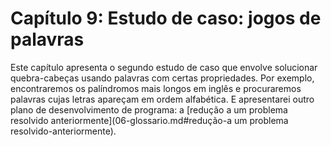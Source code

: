# Capítulo 9: Estudo de caso: jogos de palavras

Este capítulo apresenta o segundo estudo de caso que envolve solucionar quebra-cabeças usando palavras com certas propriedades. Por exemplo, encontraremos os palíndromos mais longos em inglês e procuraremos palavras cujas letras apareçam em ordem alfabética. E apresentarei outro plano de desenvolvimento de programa: a [redução a um problema resolvido anteriormente](06-glossario.md#redução-a um problema resolvido-anteriormente).
